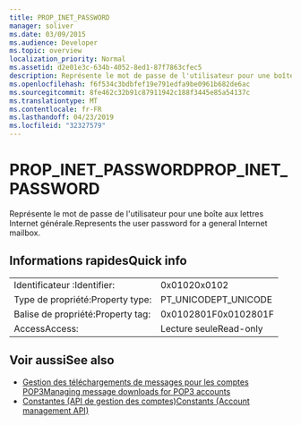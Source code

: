 ```yaml
---
title: PROP_INET_PASSWORD
manager: soliver
ms.date: 03/09/2015
ms.audience: Developer
ms.topic: overview
localization_priority: Normal
ms.assetid: d2e01e3c-634b-4052-8ed1-87f7863cfec5
description: Représente le mot de passe de l'utilisateur pour une boîte aux lettres Internet générale.
ms.openlocfilehash: f6f534c3bdbfef19e791edfa9be0961b682de6ac
ms.sourcegitcommit: 8fe462c32b91c87911942c188f3445e85a54137c
ms.translationtype: MT
ms.contentlocale: fr-FR
ms.lasthandoff: 04/23/2019
ms.locfileid: "32327579"
---
```

# <a name="propinetpassword"></a><span data-ttu-id="2764d-103">PROP_INET_PASSWORD</span><span class="sxs-lookup"><span data-stu-id="2764d-103">PROP_INET_PASSWORD</span></span>

<span data-ttu-id="2764d-104">Représente le mot de passe de l'utilisateur pour une boîte aux lettres Internet générale.</span><span class="sxs-lookup"><span data-stu-id="2764d-104">Represents the user password for a general Internet mailbox.</span></span>
  
## <a name="quick-info"></a><span data-ttu-id="2764d-105">Informations rapides</span><span class="sxs-lookup"><span data-stu-id="2764d-105">Quick info</span></span>

|||
|:-----|:-----|
|<span data-ttu-id="2764d-106">Identificateur :</span><span class="sxs-lookup"><span data-stu-id="2764d-106">Identifier:</span></span>  <br/> |<span data-ttu-id="2764d-107">0x0102</span><span class="sxs-lookup"><span data-stu-id="2764d-107">0x0102</span></span>  <br/> |
|<span data-ttu-id="2764d-108">Type de propriété:</span><span class="sxs-lookup"><span data-stu-id="2764d-108">Property type:</span></span>  <br/> |<span data-ttu-id="2764d-109">PT_UNICODE</span><span class="sxs-lookup"><span data-stu-id="2764d-109">PT_UNICODE</span></span>|<span data-ttu-id="2764d-110">SECURE_FLAG</span><span class="sxs-lookup"><span data-stu-id="2764d-110">SECURE_FLAG</span></span>  <br/> |
|<span data-ttu-id="2764d-111">Balise de propriété:</span><span class="sxs-lookup"><span data-stu-id="2764d-111">Property tag:</span></span>  <br/> |<span data-ttu-id="2764d-112">0x0102801F</span><span class="sxs-lookup"><span data-stu-id="2764d-112">0x0102801F</span></span>  <br/> |
|<span data-ttu-id="2764d-113">Access</span><span class="sxs-lookup"><span data-stu-id="2764d-113">Access:</span></span>  <br/> |<span data-ttu-id="2764d-114">Lecture seule</span><span class="sxs-lookup"><span data-stu-id="2764d-114">Read-only</span></span>  <br/> |
   
## <a name="see-also"></a><span data-ttu-id="2764d-115">Voir aussi</span><span class="sxs-lookup"><span data-stu-id="2764d-115">See also</span></span>

- [<span data-ttu-id="2764d-116">Gestion des téléchargements de messages pour les comptes POP3</span><span class="sxs-lookup"><span data-stu-id="2764d-116">Managing message downloads for POP3 accounts</span></span>](managing-message-downloads-for-pop3-accounts.md) 
- [<span data-ttu-id="2764d-117">Constantes (API de gestion des comptes)</span><span class="sxs-lookup"><span data-stu-id="2764d-117">Constants (Account management API)</span></span>](constants-account-management-api.md)

